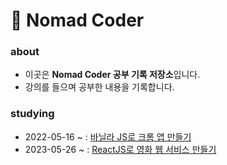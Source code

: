 # 📝 Nomad Coder

### about
- 이곳은 **Nomad Coder 공부 기록 저장소**입니다.
- 강의를 들으며 공부한 내용을 기록합니다.

### studying
- 2022-05-16 ~ : [바닐라 JS로 크롬 앱 만들기](https://nomadcoders.co/javascript-for-beginners)
- 2023-05-26 ~ : [ReactJS로 영화 웹 서비스 만들기](https://nomadcoders.co/react-for-beginners)
